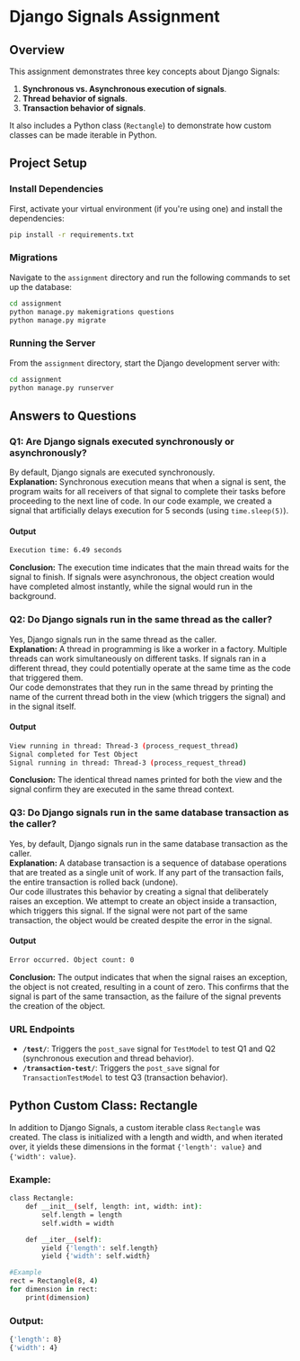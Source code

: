 # Django Signals Assignment

## Overview

This assignment demonstrates three key concepts about Django Signals:
1. **Synchronous vs. Asynchronous execution of signals**.
2. **Thread behavior of signals**.
3. **Transaction behavior of signals**.

It also includes a Python class (`Rectangle`) to demonstrate how custom classes can be made iterable in Python.

## Project Setup

### Install Dependencies

First, activate your virtual environment (if you're using one) and install the dependencies:

```bash
pip install -r requirements.txt
```
### Migrations

Navigate to the `assignment` directory and run the following commands to set up the database:

```bash
cd assignment
python manage.py makemigrations questions
python manage.py migrate
```

### Running the Server

From the `assignment` directory, start the Django development server with:

```bash
cd assignment
python manage.py runserver
```

## Answers to Questions

### Q1: Are Django signals executed synchronously or asynchronously?

By default, Django signals are executed synchronously. <br>
**Explanation:** 
Synchronous execution means that when a signal is sent, the program waits for all receivers of that signal to complete their tasks before proceeding to the next line of code. In our code example, we created a signal that artificially delays execution for 5 seconds (using `time.sleep(5)`).

#### Output 
```bash
Execution time: 6.49 seconds
```

**Conclusion:** The execution time indicates that the main thread waits for the signal to finish. If signals were asynchronous, the object creation would have completed almost instantly, while the signal would run in the background.

### Q2: Do Django signals run in the same thread as the caller?

Yes, Django signals run in the same thread as the caller. </br>
**Explanation:** 
A thread in programming is like a worker in a factory. Multiple threads can work simultaneously on different tasks. If signals ran in a different thread, they could potentially operate at the same time as the code that triggered them. <br>
Our code demonstrates that they run in the same thread by printing the name of the current thread both in the view (which triggers the signal) and in the signal itself.

#### Output 
```bash
View running in thread: Thread-3 (process_request_thread) 
Signal completed for Test Object 
Signal running in thread: Thread-3 (process_request_thread)
```

**Conclusion:** The identical thread names printed for both the view and the signal confirm they are executed in the same thread context.

### Q3: Do Django signals run in the same database transaction as the caller?

Yes, by default, Django signals run in the same database transaction as the caller. </br>
**Explanation:**
A database transaction is a sequence of database operations that are treated as a single unit of work. If any part of the transaction fails, the entire transaction is rolled back (undone). <br>
Our code illustrates this behavior by creating a signal that deliberately raises an exception. We attempt to create an object inside a transaction, which triggers this signal. If the signal were not part of the same transaction, the object would be created despite the error in the signal.

#### Output 
```bash
Error occurred. Object count: 0
```

**Conclusion:** The output indicates that when the signal raises an exception, the object is not created, resulting in a count of zero. This confirms that the signal is part of the same transaction, as the failure of the signal prevents the creation of the object.


### URL Endpoints

- **`/test/`**: Triggers the `post_save` signal for `TestModel` to test Q1 and Q2 (synchronous execution and thread behavior).
- **`/transaction-test/`**: Triggers the `post_save` signal for `TransactionTestModel` to test Q3 (transaction behavior).

## Python Custom Class: Rectangle

In addition to Django Signals, a custom iterable class `Rectangle` was created. The class is initialized with a length and width, and when iterated over, it yields these dimensions in the format `{'length': value}` and `{'width': value}`.

### Example:
```bash
class Rectangle:
    def __init__(self, length: int, width: int):
        self.length = length
        self.width = width

    def __iter__(self):
        yield {'length': self.length}
        yield {'width': self.width}

#Example
rect = Rectangle(8, 4)
for dimension in rect:
    print(dimension)
```

### Output:
```bash
{'length': 8}
{'width': 4}
```
